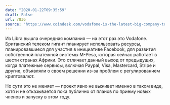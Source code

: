 ```yaml
---
date: "2020-01-22T09:35:59"
draft: False
url: /836
source: "https://www.coindesk.com/vodafone-is-the-latest-big-company-to-quit-facebook-founded-libra-association"
---
```


Из Libra вышла очередная компания — на этот раз это Vodafone. Британский телеком гигант планирует использовать ресурсы, планировавшиеся для участия в инициативе Facebook, для развития собственной платежной системы M-Pesa, которая сейчас работает в шести странах Африки. Это отличает данный выход от предыдущих, когда платежные сервисы, включая Paypal, Visa, Mastercard, Stripe и другие, объявляли о своем решении из-за проблем с регулированием криптовалют. 

Но сути это не меняет — проект явно не выживет именно в таком виде, хотя и не отказывается пока публично от планов по приему новых членов и запуску в этом году.
